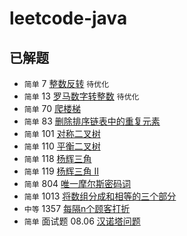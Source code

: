 # leetcode-java
## 已解题
- `简单` 7 [整数反转](https://leetcode-cn.com/problems/reverse-integer/) `待优化`
- `简单` 13 [罗马数字转整数](https://leetcode-cn.com/problems/roman-to-integer/) `待优化`
- `简单` 70 [爬楼梯](https://leetcode-cn.com/problems/climbing-stairs/)
- `简单` 83 [删除排序链表中的重复元素](https://leetcode-cn.com/problems/remove-duplicates-from-sorted-list/)
- `简单` 101 [对称二叉树](https://leetcode-cn.com/problems/symmetric-tree/)
- `简单` 110 [平衡二叉树](https://leetcode-cn.com/problems/balanced-binary-tree/)
- `简单` 118	[杨辉三角](https://leetcode-cn.com/problems/pascals-triangle)
- `简单` 119	[杨辉三角 II](https://leetcode-cn.com/problems/pascals-triangle-ii)
- `简单` 804 [唯一摩尔斯密码词](https://leetcode-cn.com/problems/unique-morse-code-words/)
- `简单` 1013 [将数组分成和相等的三个部分](https://leetcode-cn.com/problems/partition-array-into-three-parts-with-equal-sum)
- `中等` 1357 [每隔n个顾客打折](https://leetcode-cn.com/problems/apply-discount-every-n-orders/)
- `简单` 面试题 08.06 [汉诺塔问题](https://leetcode-cn.com/problems/hanota-lcci/)